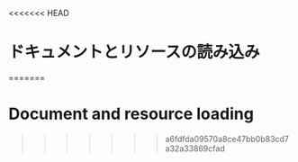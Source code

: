 
<<<<<<< HEAD
# ドキュメントとリソースの読み込み
=======
# Document and resource loading
>>>>>>> a6fdfda09570a8ce47bb0b83cd7a32a33869cfad
